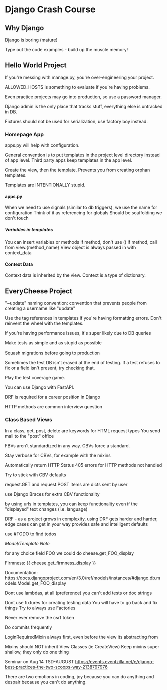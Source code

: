 # Django Crash Course

## Why Django
Django is boring (mature)

Type out the code examples - build up the muscle memory!

## Hello World Project

If you're messing with manage.py, you're over-engineering your project.

ALLOWED_HOSTS is something to evaluate if you're having problems.

Even practice projects may go into production, so use a password manager.

Django admin is the only place that tracks stuff, everything else is untracked in DB.

Fixtures should not be used for serialization, use factory boy instead.

### Homepage App

apps.py will help with configuration.

General convention is to put templates in the project level directory instead of app level. Third party apps keep
 templates in the app level.
 
Create the view, then the template. Prevents you from creating orphan templates.

Templates are INTENTIONALLY stupid.

#### apps.py
When we need to use signals (similar to db triggers), we use the name for configuration
Think of it as referencing for globals
Should be scaffolding we don't touch

##### Variables in templates

You can insert variables or methods 
If method, don't use () if method, call from view.{method_name}
View object is always passed in with context_data

#### Context Data

Context data is inherited by the view.
Context is a type of dictionary.

## EveryCheese Project

"~update" naming convention: convention that prevents people from creating a username like "update"

Use the tag references in templates if you're having formatting errors. Don't reinvent the wheel with the templates.

If you're having performance issues, it's super likely due to DB queries

Make tests as simple and as stupid as possible

Squash migrations before going to production

Sometimes the test DB isn't erased at the end of testing. If a test refuses to fix or a field isn't present, try
 checking that.
 
Play the test coverage game.
 
You can use Django with FastAPI.

DRF is required for a career position in Django

HTTP methods are common interview question
 
### Class Based Views

In a class, get, post, delete are keywords for HTML request types
You send mail to the "post" office

FBVs aren't standardized in any way. CBVs force a standard.

Stay verbose for CBVs, for example with the mixins

Automatically return HTTP Status 405 errors for HTTP methods not handled

Try to stick with CBV defaults

request.GET and request.POST items are dicts sent by user

use Django Braces for extra CBV functionality

by using urls in templates, you can keep functionality even if the "displayed" text changes (i.e. language)

DRF - as a project grows in complexity, using DRF gets harder and harder, edge cases can get in your way
provides safe and intelligent defaults

use #TODO to find todos

*Model/Template Note*

for any choice field FOO we could do cheese.get_FOO_display
<p>Firmness: {{ cheese.get_firmness_display }}</p>
Documentation: https://docs.djangoproject.com/en/3.0/ref/models/instances/#django.db.models.Model.get_FOO_display

Dont use lambdas, at all (preference)
you can't add tests or doc strings

Dont use fixtures for creating testing data
You will have to go back and fix things
Try to always use Factories

Never ever remove the csrf token

Do commits frequently

LoginRequiredMixin always first, even before the view its abstracting from

Mixins should NOT inherit View Classes (ie CreateView)
Keep mixins super shallow, they only do one thing

Seminar on Aug 14
TSD-AUGUST
https://events.eventzilla.net/e/django-best-practices-the-two-scoops-way-2138797976

There are two emotions in coding, joy because you can do anything and despair because you can't do anything.